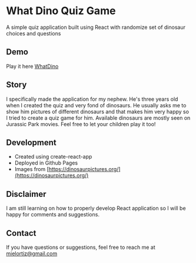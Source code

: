 # What Dino Quiz Game
A simple quiz application built using React with randomize set of dinosaur choices and questions

## Demo
Play it here [WhatDino](https://mielortiz.github.io/whatdino/)

## Story
I specifically made the application for my nephew. He's three years old when I created the quiz and very fond of dinosaurs. He usually asks me to show him pictures of different dinosaurs and that makes him very happy so I tried to create a quiz game for him. Available dinosaurs are mostly seen on Jurassic Park movies. Feel free to let your children play it too!

## Development 
* Created using create-react-app
* Deployed in Github Pages
* Images from [https://dinosaurpictures.org/](https://dinosaurpictures.org/)

## Disclaimer
I am still learning on how to properly develop React application so I will be happy for comments and suggestions.

## Contact 
If you have questions or suggestions, feel free to reach me at mielortiz@gmail.com
